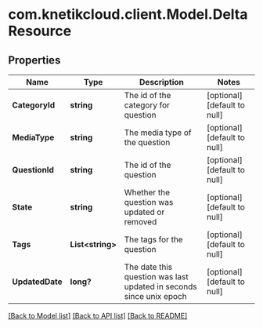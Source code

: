 # com.knetikcloud.client.Model.DeltaResource
## Properties

Name | Type | Description | Notes
------------ | ------------- | ------------- | -------------
**CategoryId** | **string** | The id of the category for question | [optional] [default to null]
**MediaType** | **string** | The media type of the question | [optional] [default to null]
**QuestionId** | **string** | The id of the question | [optional] [default to null]
**State** | **string** | Whether the question was updated or removed | [optional] [default to null]
**Tags** | **List&lt;string&gt;** | The tags for the question | [optional] [default to null]
**UpdatedDate** | **long?** | The date this question was last updated in seconds since unix epoch | [optional] [default to null]

[[Back to Model list]](../README.md#documentation-for-models) [[Back to API list]](../README.md#documentation-for-api-endpoints) [[Back to README]](../README.md)

